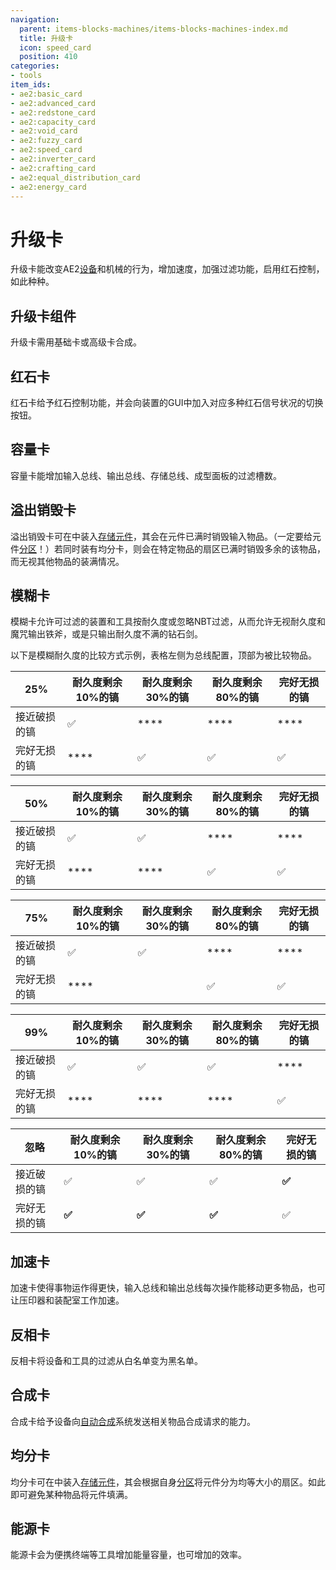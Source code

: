 ```yaml
---
navigation:
  parent: items-blocks-machines/items-blocks-machines-index.md
  title: 升级卡
  icon: speed_card
  position: 410
categories:
- tools
item_ids:
- ae2:basic_card
- ae2:advanced_card
- ae2:redstone_card
- ae2:capacity_card
- ae2:void_card
- ae2:fuzzy_card
- ae2:speed_card
- ae2:inverter_card
- ae2:crafting_card
- ae2:equal_distribution_card
- ae2:energy_card
---
```


# 升级卡

<Row>
  <ItemImage id="redstone_card" scale="2" />

  <ItemImage id="capacity_card" scale="2" />

  <ItemImage id="void_card" scale="2" />

  <ItemImage id="fuzzy_card" scale="2" />

  <ItemImage id="speed_card" scale="2" />

  <ItemImage id="inverter_card" scale="2" />

  <ItemImage id="crafting_card" scale="2" />

  <ItemImage id="equal_distribution_card" scale="2" />

  <ItemImage id="energy_card" scale="2" />
</Row>

升级卡能改变AE2[设备](../ae2-mechanics/devices.md)和机械的行为，增加速度，加强过滤功能，启用红石控制，如此种种。

## 升级卡组件

<Row>
  <ItemImage id="basic_card" scale="2" />

  <ItemImage id="advanced_card" scale="2" />
</Row>

升级卡需用基础卡或高级卡合成。

<Row>
  <RecipeFor id="basic_card" />

  <RecipeFor id="advanced_card" />
</Row>

## 红石卡

<ItemImage id="redstone_card" scale="2" />

红石卡给予红石控制功能，并会向装置的GUI中加入对应多种红石信号状况的切换按钮。

<RecipeFor id="redstone_card" />

## 容量卡

<ItemImage id="capacity_card" scale="2" />

容量卡能增加输入总线、输出总线、存储总线、成型面板的过滤槽数。

<RecipeFor id="capacity_card" />

## 溢出销毁卡

<ItemImage id="void_card" scale="2" />

溢出销毁卡可在<ItemLink id="cell_workbench" />中装入[存储元件](storage_cells.md)，其会在元件已满时销毁输入物品。（一定要给元件[分区](cell_workbench.md)！）若同时装有均分卡，则会在特定物品的扇区已满时销毁多余的该物品，而无视其他物品的装满情况。

<RecipeFor id="void_card" />

## 模糊卡

<ItemImage id="fuzzy_card" scale="2" />

模糊卡允许可过滤的装置和工具按耐久度或忽略NBT过滤，从而允许无视耐久度和魔咒输出铁斧，或是只输出耐久度不满的钻石剑。

以下是模糊耐久度的比较方式示例，表格左侧为总线配置，顶部为被比较物品。

| 25%          | 耐久度剩余10%的镐 | 耐久度剩余30%的镐 | 耐久度剩余80%的镐 | 完好无损的镐 |
| ------------ | ----------------- | ----------------- | ----------------- | ------------ |
| 接近破损的镐 | ✅                 | \*\*\*\*          | \*\*\*\*          | \*\*\*\*     |
| 完好无损的镐 | \*\*\*\*          | ✅                 | ✅                 | ✅            |

| 50%          | 耐久度剩余10%的镐 | 耐久度剩余30%的镐 | 耐久度剩余80%的镐 | 完好无损的镐 |
| ------------ | ----------------- | ----------------- | ----------------- | ------------ |
| 接近破损的镐 | ✅                 | ✅                 | \*\*\*\*          | \*\*\*\*     |
| 完好无损的镐 | \*\*\*\*          | \*\*\*\*          | ✅                 | ✅            |

| 75%          | 耐久度剩余10%的镐 | 耐久度剩余30%的镐 | 耐久度剩余80%的镐 | 完好无损的镐 |
| ------------ | ----------------- | ----------------- | ----------------- | ------------ |
| 接近破损的镐 | ✅                 | ✅                 | \*\*\*\*          | \*\*\*\*     |
| 完好无损的镐 | \*\*\*\*          |                   | ✅                 | ✅            |

| 99%          | 耐久度剩余10%的镐 | 耐久度剩余30%的镐 | 耐久度剩余80%的镐 | 完好无损的镐 |
| ------------ | ----------------- | ----------------- | ----------------- | ------------ |
| 接近破损的镐 | ✅                 | ✅                 | ✅                 | \*\*\*\*     |
| 完好无损的镐 | \*\*\*\*          | \*\*\*\*          | \*\*\*\*          | ✅            |

| 忽略         | 耐久度剩余10%的镐 | 耐久度剩余30%的镐 | 耐久度剩余80%的镐 | 完好无损的镐 |
| ------------ | ----------------- | ----------------- | ----------------- | ------------ |
| 接近破损的镐 | ✅                 | ✅                 | ✅                 | **✅**        |
| 完好无损的镐 | **✅**             | **✅**             | **✅**             | ✅            |

<RecipeFor id="fuzzy_card" />

## 加速卡

<ItemImage id="speed_card" scale="2" />

加速卡使得事物运作得更快，输入总线和输出总线每次操作能移动更多物品，也可让压印器和装配室工作加速。

<RecipeFor id="speed_card" />

## 反相卡

<ItemImage id="inverter_card" scale="2" />

反相卡将设备和工具的过滤从白名单变为黑名单。

<RecipeFor id="inverter_card" />

## 合成卡

<ItemImage id="crafting_card" scale="2" />

合成卡给予设备向[自动合成](../ae2-mechanics/autocrafting.md)系统发送相关物品合成请求的能力。

<RecipeFor id="crafting_card" />

## 均分卡

<ItemImage id="equal_distribution_card" scale="2" />

均分卡可在<ItemLink id="cell_workbench" />中装入[存储元件](storage_cells.md)，其会根据自身[分区](cell_workbench.md)将元件分为均等大小的扇区。如此即可避免某种物品将元件填满。

<RecipeFor id="equal_distribution_card" />

## 能源卡

<ItemImage id="energy_card" scale="2" />

能源卡会为便携终端等工具增加能量容量，也可增加<ItemLink id="vibration_chamber" />的效率。

<RecipeFor id="energy_card" />
